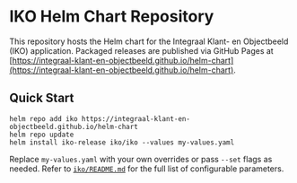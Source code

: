 # IKO Helm Chart Repository

This repository hosts the Helm chart for the Integraal Klant- en Objectbeeld (IKO) application. Packaged releases are published via GitHub Pages at [https://integraal-klant-en-objectbeeld.github.io/helm-chart](https://integraal-klant-en-objectbeeld.github.io/helm-chart).

## Quick Start

```shell
helm repo add iko https://integraal-klant-en-objectbeeld.github.io/helm-chart
helm repo update
helm install iko-release iko/iko --values my-values.yaml
```

Replace `my-values.yaml` with your own overrides or pass `--set` flags as needed. Refer to [`iko/README.md`](iko/README.md) for the full list of configurable parameters.

